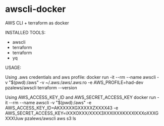 # awscli-docker
AWS CLI + terraform as docker

INSTALLED TOOLS:
- awscli
- terraform
- terraform
- yq

USAGE: 

Using .aws credentials and aws profile:
docker run -it --rm --name awscli -v "$(pwd):/aws" -v ~/.aws:/aws/.aws:ro -e AWS_PROFILE=had-dev pzalews/awscli terraform --version

Using AWS_ACCESS_KEY_ID and AWS_SECRET_ACCESS_KEY
docker run -it --rm --name awscli -v "$(pwd):/aws" -e AWS_ACCESS_KEY_ID=AKXXXXXGXXXXXZXXXX43 -e AWS_SECRET_ACCESS_KEY=iXXXOXXX/XXXX3XXXIXXXKXXXlXXXoXXXGXXXUuw  pzalews/awscli aws s3 ls



